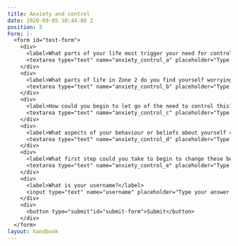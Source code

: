 ```yaml
---
title: Anxiety and control
date: 2020-09-05 10:44:00 Z
position: 5
Form: |-
  <form id="test-form">
    <div>
      <label>What parts of your life most trigger your need for control?</label>
      <textarea type="text" name="anxiety_control_a" placeholder="Type your answer here"/></textarea>
    </div>
    <div>
      <label>What parts of life in Zone 2 do you find yourself worrying about?</label>
      <textarea type="text" name="anxiety_control_b" placeholder="Type your answer here"/></textarea>
    </div>
    <div>
      <label>How could you begin to let go of the need to control this?</label>
      <textarea type="text" name="anxiety_control_c" placeholder="Type your answer here"/></textarea>
    </div>
    <div>
      <label>What aspects of your behaviour or beliefs about yourself cause you anxiety?</label>
      <textarea type="text" name="anxiety_control_d" placeholder="Type your answer here"/></textarea>
    </div>
    <div>
      <label>What first step could you take to begin to change these behaviours or beliefs?</label>
      <textarea type="text" name="anxiety_control_e" placeholder="Type your answer here"/></textarea>
    </div>
    <div>
      <label>What is your username?</label>
      <input type="text" name="username" placeholder="Type your answer here"/></input>
    </div>
    <div>
      <button type="submit"id="submit-form">Submit</button>
    </div>
  </form>
layout: handbook
---
```


